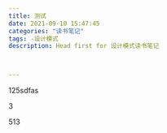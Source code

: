 ```yaml
---
title: 测试
date: 2021-09-10 15:47:45
categories: "读书笔记" 
tags: -设计模式
description: Head first for 设计模式读书笔记



---
```


125sdfas

3

513